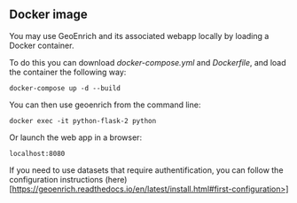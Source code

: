 ## Docker image

You may use GeoEnrich and its associated webapp locally by loading a Docker container.

To do this you can download *docker-compose.yml* and *Dockerfile*, and load the container the following way:

```
docker-compose up -d --build
```

You can then use geoenrich from the command line:

```
docker exec -it python-flask-2 python
```

Or launch the web app in a browser:
```
localhost:8080
```

If you need to use datasets that require authentification, you can follow the configuration instructions (here)[https://geoenrich.readthedocs.io/en/latest/install.html#first-configuration>]